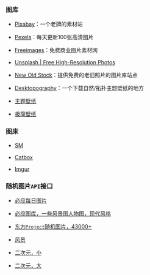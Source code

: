 ### 图库

- [Pixabay](https://pixabay.com/)：一个老牌的素材站

- [Pexels](http://pexels.com)：每天更新100张高清图片

- [Freeimages](https://cn.freeimages.com/)：免费商业图片素材网

- [Unsplash | Free High-Resolution Photos](http://unsplash.com/)

- [New Old Stock](http://nos.twnsnd.co/)：提供免费的老旧照片的图片库站点

- [Desktopography](http://desktopography.net/)：一个下载自然/拓扑主题壁纸的地方

- [主题壁纸](http://desktopography.net/)

- [极简壁纸](https://bz.zzzmh.cn/)

### 图床

- [SM](https://sm.ms)

- [Catbox](https://catbox.moe/)

- [Imgur](https://imgur.com/)

### 随机图片`API`接口

- [必应每日图片](https://uploadbeta.com/api/pictures/random/?key=BingEverydayWallpaperPicture)

- [必应图库，一些风景图人物图，现代风格](https://uploadbeta.com/api/pictures/random)

- [东方`Project`随机图片，43000+](https://img.paulzzh.tech/touhou/random)

- [风景](https://api.ixiaowai.cn/gqapi/gqapi.php)

- [二次元，小](https://img.xjh.me/random_img.php)

- [二次元，大](http://www.dmoe.cc/random.php)